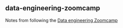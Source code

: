 ## data-engineering-zoomcamp

Notes from following the [Data engineering Zoomcamp](https://github.com/DataTalksClub/data-engineering-zoomcamp/tree/main?tab=readme-ov-file)
